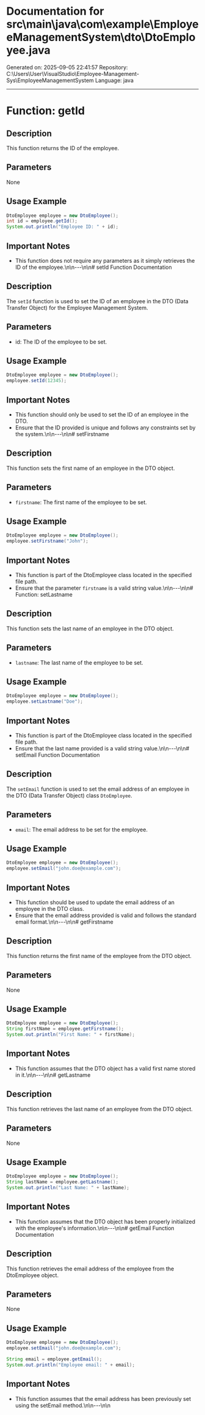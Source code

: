 # Documentation for src\main\java\com\example\EmployeeManagementSystem\dto\DtoEmployee.java

Generated on: 2025-09-05 22:41:57
Repository: C:\Users\User\VisualStudio\Employee-Management-Sys\EmployeeManagementSystem
Language: java

---

# Function: getId

## Description
This function returns the ID of the employee.

## Parameters
None

## Usage Example
```java
DtoEmployee employee = new DtoEmployee();
int id = employee.getId();
System.out.println("Employee ID: " + id);
```

## Important Notes
- This function does not require any parameters as it simply retrieves the ID of the employee.\n\n---\n\n# setId Function Documentation

## Description
The `setId` function is used to set the ID of an employee in the DTO (Data Transfer Object) for the Employee Management System.

## Parameters
- id: The ID of the employee to be set.

## Usage Example
```java
DtoEmployee employee = new DtoEmployee();
employee.setId(12345);
```

## Important Notes
- This function should only be used to set the ID of an employee in the DTO.
- Ensure that the ID provided is unique and follows any constraints set by the system.\n\n---\n\n# setFirstname

## Description
This function sets the first name of an employee in the DTO object.

## Parameters
- `firstname`: The first name of the employee to be set.

## Usage Example
```java
DtoEmployee employee = new DtoEmployee();
employee.setFirstname("John");
```

## Important Notes
- This function is part of the DtoEmployee class located in the specified file path.
- Ensure that the parameter `firstname` is a valid string value.\n\n---\n\n# Function: setLastname

## Description
This function sets the last name of an employee in the DTO object.

## Parameters
- `lastname`: The last name of the employee to be set.

## Usage Example
```java
DtoEmployee employee = new DtoEmployee();
employee.setLastname("Doe");
```

## Important Notes
- This function is part of the DtoEmployee class located in the specified file path.
- Ensure that the last name provided is a valid string value.\n\n---\n\n# setEmail Function Documentation

## Description
The `setEmail` function is used to set the email address of an employee in the DTO (Data Transfer Object) class `DtoEmployee`.

## Parameters
- `email`: The email address to be set for the employee.

## Usage Example
```java
DtoEmployee employee = new DtoEmployee();
employee.setEmail("john.doe@example.com");
```

## Important Notes
- This function should be used to update the email address of an employee in the DTO class.
- Ensure that the email address provided is valid and follows the standard email format.\n\n---\n\n# getFirstname

## Description
This function returns the first name of the employee from the DTO object.

## Parameters
None

## Usage Example
```java
DtoEmployee employee = new DtoEmployee();
String firstName = employee.getFirstname();
System.out.println("First Name: " + firstName);
```

## Important Notes
- This function assumes that the DTO object has a valid first name stored in it.\n\n---\n\n# getLastname

## Description
This function retrieves the last name of an employee from the DTO object.

## Parameters
None

## Usage Example
```java
DtoEmployee employee = new DtoEmployee();
String lastName = employee.getLastname();
System.out.println("Last Name: " + lastName);
```

## Important Notes
- This function assumes that the DTO object has been properly initialized with the employee's information.\n\n---\n\n# getEmail Function Documentation

## Description
This function retrieves the email address of the employee from the DtoEmployee object.

## Parameters
None

## Usage Example
```java
DtoEmployee employee = new DtoEmployee();
employee.setEmail("john.doe@example.com");

String email = employee.getEmail();
System.out.println("Employee email: " + email);
```

## Important Notes
- This function assumes that the email address has been previously set using the setEmail method.\n\n---\n\n